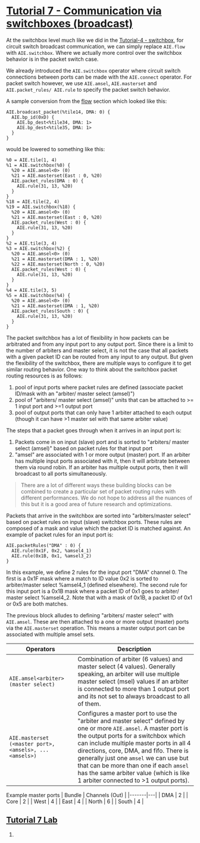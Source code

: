 <!---//===- README.md --------------------------*- Markdown -*-===//
//
// This file is licensed under the Apache License v2.0 with LLVM Exceptions.
// See https://llvm.org/LICENSE.txt for license information.
// SPDX-License-Identifier: Apache-2.0 WITH LLVM-exception
//
// Copyright (C) 2022, Advanced Micro Devices, Inc.
// 
//===----------------------------------------------------------------------===//-->

# <ins>Tutorial 7 - Communication via switchboxes (broadcast)</ins>

At the switchbox level much like we did in the [Tutorial-4 - switchbox](../../tutorial-4/switchbox), for circuit switch broadcast communication, we can simply replace `AIE.flow` with `AIE.switchbox`. Where we actually more control over the switchbox behavior is in the packet switch case.

We already introduced the `AIE.switchbox` operator where circuit switch connections between ports can be made with the `AIE.connect` operator. For packet switch however, we use `AIE.amsel`, `AIE.masterset` and `AIE.packet_rules/ AIE.rule` to specify the packet switch behavior.

A sample conversion from the [flow](../flow) section which looked like this:
```
AIE.broadcast_packet(%tile14, DMA: 0) {
  AIE.bp_id(0xD) {
    AIE.bp_dest<%tile34, DMA: 1>
    AIE.bp_dest<%tile35, DMA: 1>
  }
}
```
would be lowered to something like this:
```
%0 = AIE.tile(1, 4)
%1 = AIE.switchbox(%0) {
  %20 = AIE.amsel<0> (0)
  %21 = AIE.masterset(East : 0, %20)
  AIE.packet_rules(DMA : 0) {
    AIE.rule(31, 13, %20)
  }
}
%18 = AIE.tile(2, 4)
%19 = AIE.switchbox(%18) {
  %20 = AIE.amsel<0> (0)
  %21 = AIE.masterset(East : 0, %20)
  AIE.packet_rules(West : 0) {
    AIE.rule(31, 13, %20)
  }
}
%2 = AIE.tile(3, 4)
%3 = AIE.switchbox(%2) {
  %20 = AIE.amsel<0> (0)
  %21 = AIE.masterset(DMA : 1, %20)
  %22 = AIE.masterset(North : 0, %20)
  AIE.packet_rules(West : 0) {
    AIE.rule(31, 13, %20)
  }
}
%4 = AIE.tile(3, 5)
%5 = AIE.switchbox(%4) {
  %20 = AIE.amsel<0> (0)
  %21 = AIE.masterset(DMA : 1, %20)
  AIE.packet_rules(South : 0) {
    AIE.rule(31, 13, %20)
  }
}
```
The packet switchbox has a lot of flexibility in how packets can be arbitrated and from any input port to any output port. Since there is a limit to the number of arbiters and master select, it is not the case that all packets with a given packet ID can be routed from any input to any output. But given the flexibility of the switchbox, there are multiple ways to configure it to get similar routing behavior. One way to think about the switchbox packet routing resources is as follows:

1. pool of input ports where packet rules are defined (associate packet ID/mask with an "arbiter/ master select (amsel)")
2. pool of "arbiters/ master select (amsel)" units that can be attached to >= 1 input port and >=1 output port
3. pool of output ports that can only have 1 arbiter attached to each output (though it can have >1 master sel with that same arbiter value)

The steps that a packet goes through when it arrives in an input port is:
1. Packets come in on input (slave) port and is sorted to "arbiters/ master select (amsel)" based on packet rules for that input port
2. "amsel" are associated with 1 or more output (master) port. If an arbiter has multiple input ports associated with it, then it will arbitrate between them via round robin. If an arbiter has multiple output ports, then it will broadcast to all ports simultaneously. 

> There are a lot of different ways these building blocks can be combined to create a particular set of packet routing rules with different performances. We do not hope to address all the nuances of this but it is a good area of future research and optimizations.

Packets that arrive in the switchbox are sorted into "arbiters/master select" based on packet rules on input (slave) switchbox ports. These rules are composed of a mask and value which the packet ID is matched against. An example of packet rules for an input port is:
```
AIE.packetRules("DMA" : 0) {
  AIE.rule(0x1F, 0x2, %amsel4_1)
  AIE.rule(0x1B, 0x1, %amsel3_2)
}
```
In this example, we define 2 rules for the input port "DMA" channel 0. The first is a 0x1F mask where a match to ID value 0x2 is sorted to arbiter/master select %amsel4_1 (defined elsewhere). The second rule for this input port is a 0x1B mask where a packet ID of 0x1 goes to arbiter/ master select %amsel4_2. Note that with a mask of 0x1B, a packet ID of 0x1 or 0x5 are both matches.

The previous block alludes to defining "arbiters/ master select" with `AIE.amsel`. These are then attached to a one or more output (master) ports via the `AIE.masterset` operation. This means a master output port can be associated with multiple amsel sets.

| Operators | Description |
|--------------------|-------------|
|`AIE.amsel<arbiter>(master select)` | Combination of arbiter (6 values) and master select (4 values). Generally speaking, an arbiter will use multiple master select (msel) values if an arbiter is connected to more than 1 output port and its not set to always broadcast to all of them. |
|`AIE.masterset (<master port>, <amsels>, ... <amsels>)`| Configures a master port to use the "arbiter and master select" defined by one or more `AIE.amsel`. A master port is the output ports for a switchbox which can include multiple master ports in all 4 directions, core, DMA, and fifo. There is generally just one `amsel` we can use but that can be more than one if each `amsel` has the same arbiter value (which is like 1 arbiter connected to >1 output ports). |

Example master ports
| Bundle | Channels (Out) |
|-------|---|
| DMA   | 2 |
| Core  | 2 |
| West  | 4 |
| East  | 4 |
| North | 6 |
| South | 4 |



## <ins>Tutorial 7 Lab </ins>

1. 